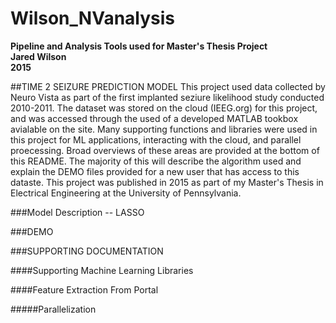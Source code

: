 # Wilson_NVanalysis
**Pipeline and Analysis Tools used for Master's Thesis Project**<br />
**Jared Wilson**<br />
**2015**<br />


##TIME 2 SEIZURE PREDICTION MODEL
This project used data collected by Neuro Vista as part of the first implanted seziure likelihood study conducted 2010-2011. The dataset was stored on the cloud (IEEG.org) for this project, and was accessed through the used of a developed MATLAB tookbox avialable on the site. Many supporting functions and libraries were used in this project for ML applications, interacting with the cloud, and parallel proecessing. Broad overviews of these areas are provided at the bottom of this README. The majority of this will describe the algorithm used and explain the DEMO files provided for a new user that has access to this dataste. This project was published in 2015 as part of my Master's Thesis in Electrical Engineering at the University of Pennsylvania. 

###Model Description -- LASSO


###DEMO


###SUPPORTING DOCUMENTATION

####Supporting Machine Learning Libraries

####Feature Extraction From Portal

#####Parallelization



